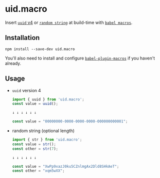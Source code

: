 # uid.macro

Insert [`uuid` v4](npmjs.com/package/uuid) or [`random string`](https://www.npmjs.com/package/randomstring) at build-time with [`babel macros`](https://github.com/kentcdodds/babel-plugin-macros).

## Installation

```
npm install --save-dev uid.macro
```

You'll also need to install and configure [`babel-plugin-macros`](https://github.com/kentcdodds/babel-plugin-macros) if you haven't already.

## Usage

- `uuid` version 4
  ```js
  import { uuid } from 'uid.macro';
  const value = uuid();

  ↓ ↓ ↓ ↓ ↓ ↓

  const value = "00000000-0000-0000-0000-000000000001";
  ```

- random string (optional length)
  ```js
  import { str } from 'uid.macro';
  const value = str();
  const other = str(7);

  ↓ ↓ ↓ ↓ ↓ ↓

  const value = "XwPp9xazJ0ku5CZnlmgAx2Dld8SHkAeT";
  const other = "xqm5wXX";
  ```
